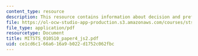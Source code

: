 ```yaml
---
content_type: resource
description: This resource contains information about decision and preference in neuromarketing.
file: https://ol-ocw-studio-app-production.s3.amazonaws.com/courses/sts-010-neuroscience-and-society-spring-2010/ce1cd6c166a616a9b022d1752c062fbc_MITSTS_010S10_paper4_js2.pdf
file_type: application/pdf
resourcetype: Document
title: MITSTS_010S10_paper4_js2.pdf
uid: ce1cd6c1-66a6-16a9-b022-d1752c062fbc
---
```

